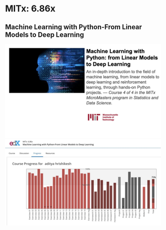# MITx: 6.86x
## Machine Learning with Python-From Linear Models to Deep Learning
![certificate](https://github.com/TensorAdy/MITx-Machinelearning-with-python--from-linear-models-to-deep-learning/blob/main/MIT-1.jpg)
![coursescore](https://github.com/TensorAdy/MITx-Machinelearning-with-python--from-linear-models-to-deep-learning/blob/main/MIT.jpg)
